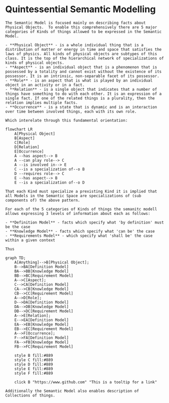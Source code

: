# Quintessential Semantic Modelling

    The Semantic Model is focused mainly on describing facts about Physical Objects.  To enable this comprehensively there are 5 major categories of Kinds of things allowed to be expressed in the Semantic Model.

    - **Physical Object** - is a whole individual thing that is a distribution of matter or energy in time and space that satisfies the laws of physics. All kinds of physical objects are subtypes of this class. It is the top of the hierarchical network of specializations of kinds of physical objects.
    - **Aspect** - is an individual object that is a phenomenon that is possessed by a totality and cannot exist without the existence of its possessor. It is an intrinsic, non-separable facet of its possessor.
    - **Role** - is an aspect that is what is played by an individual object in an activity or in a fact.
    - **Relation** - is a single object that indicates that a number of things have something to do with each other. It is an expression of a single fact. If one of the related things is a plurality, then the relation implies multiple facts.
    - **Occurrence** - is a state that is dynamic and is an interaction over time between involved things, each with its own role.
    
    Which interelate through this fundamental orientation:

```mermaid
flowchart LR
    A[Physical Object] 
    B[Aspect]
    C[Role]
    D[Relation]
    E[Occurrence]
    A --has aspect--> B
    A --can play role--> C
    A --is involved in--> E
    C --is a specialization of--o B
    D --requires role--> C
    E --has aspect--> B
    E --is a specialization of--o D
```
    
    That each Kind must specialize a prexisting Kind it is implied that all Models in the Semantic Space are specializations of (sub components of) the above pattern.
    
    For each of the 5 categories of Kinds of things the semanitc modell allows expressing 3 levels of information about each as follows:
    
    - **Definition Model** - facts which specify what 'by definition' must be the case
    - **Knowledge Model** - facts which specify what 'can be' the case
    - **Requirements Model** - which specify what 'shall be' the case within a given context

    Thus

```mermaid
graph TD;
    A[Anything]-->B[Physical Object];
    B-->BA[Definition Model]
    BA-->BB[Knowledge Model]
    BB-->BC[Requirement Model]
    A-->C[Aspect];
    C-->CA[Definition Model]
    CA-->CB[Knowledge Model]
    CB-->CC[Requirement Model]
    A-->D[Role];
    D-->DA[Definition Model]
    DA-->DB[Knowledge Model]
    DB-->DC[Requirement Model]
    A-->E[Relation];
    E-->EA[Definition Model]
    EA-->EB[Knowledge Model]
    EB-->EC[Requirement Model]
    A-->F[Occurrence];
    F-->FA[Definition Model]
    FA-->FB[Knowledge Model]
    FB-->FC[Requirement Model]
    
    style B fill:#889
    style C fill:#889
    style D fill:#889
    style E fill:#889
    style F fill:#889

    click B "https://www.github.com" "This is a tooltip for a link"
```

    Additionally the Semantic Model also enables description of Collections of things.
